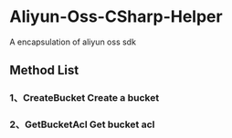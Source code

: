 # Aliyun-Oss-CSharp-Helper
A encapsulation of aliyun oss sdk

<h2>Method List
<h3>1、CreateBucket Create a bucket
<h3>2、GetBucketAcl Get bucket acl
